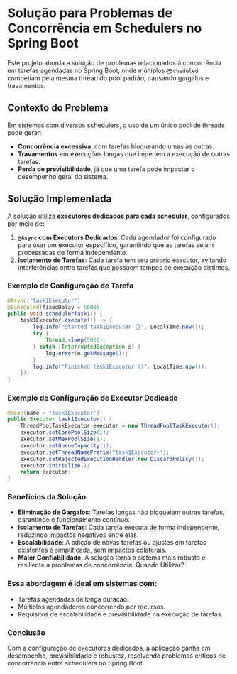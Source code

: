 # Solução para Problemas de Concorrência em Schedulers no Spring Boot

Este projeto aborda a solução de problemas relacionados à concorrência em tarefas agendadas no Spring Boot, onde múltiplos `@Scheduled` competiam pela mesma thread do pool padrão, causando gargalos e travamentos.

## Contexto do Problema
Em sistemas com diversos schedulers, o uso de um único pool de threads pode gerar:
- **Concorrência excessiva**, com tarefas bloqueando umas às outras.
- **Travamentos** em execuções longas que impedem a execução de outras tarefas.
- **Perda de previsibilidade**, já que uma tarefa pode impactar o desempenho geral do sistema.

## Solução Implementada
A solução utiliza **executores dedicados para cada scheduler**, configurados por meio de:
1. **`@Async` com Executors Dedicados**: Cada agendador foi configurado para usar um executor específico, garantindo que as tarefas sejam processadas de forma independente.
2. **Isolamento de Tarefas**: Cada tarefa tem seu próprio executor, evitando interferências entre tarefas que possuem tempos de execução distintos.

### Exemplo de Configuração de Tarefa
```java
@Async("task1Executor")
@Scheduled(fixedDelay = 5000)
public void schedulerTask1() {
    task1Executor.execute(() -> {
        log.info("Started task1Executor {}", LocalTime.now());
        try {
            Thread.sleep(5000);
        } catch (InterruptedException e) {
            log.error(e.getMessage());
        }
        log.info("Finished task1Executor {}", LocalTime.now());
    });
}
```

### Exemplo de Configuração de Executor Dedicado
```java
@Bean(name = "task1Executor")
public Executor task1Executor() {
    ThreadPoolTaskExecutor executor = new ThreadPoolTaskExecutor();
    executor.setCorePoolSize(1);
    executor.setMaxPoolSize(1);
    executor.setQueueCapacity(1);
    executor.setThreadNamePrefix("task1Executor-");
    executor.setRejectedExecutionHandler(new DiscardPolicy());
    executor.initialize();
    return executor;
}
```
### Benefícios da Solução
- **Eliminação de Gargalos**: Tarefas longas não bloqueiam outras tarefas, garantindo o funcionamento contínuo.
- **Isolamento de Tarefas**: Cada tarefa executa de forma independente, reduzindo impactos negativos entre elas.
- **Escalabilidade**: A adição de novas tarefas ou ajustes em tarefas existentes é simplificada, sem impactos colaterais.
- **Maior Confiabilidade**: A solução torna o sistema mais robusto e resiliente a problemas de concorrência.
Quando Utilizar?

### Essa abordagem é ideal em sistemas com:

- Tarefas agendadas de longa duração.
- Múltiplos agendadores concorrendo por recursos.
- Requisitos de escalabilidade e previsibilidade na execução de tarefas.
### Conclusão
Com a configuração de executores dedicados, a aplicação ganha em desempenho, previsibilidade e robustez, resolvendo problemas críticos de concorrência entre schedulers no Spring Boot.